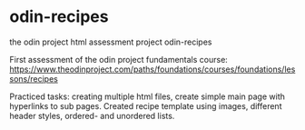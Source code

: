 # odin-recipes
the odin project html assessment project odin-recipes

First assessment of the odin project fundamentals course: https://www.theodinproject.com/paths/foundations/courses/foundations/lessons/recipes

Practiced tasks: creating multiple html files, create simple main page with hyperlinks to sub pages. Created recipe template using images, different header styles, ordered- and unordered lists.
